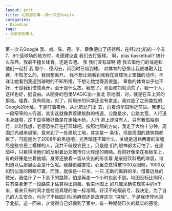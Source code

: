 ```yaml
---
layout: post
title: 北航那些事——第一次去Google
categories:
- Diandian
tags:
- 北航那些事儿, 
---
```

第一次去Google 我、刘、陈、德、李、章鱼便出了招待所，在经过北航的一个有7、8个篮球场的地方时，老德建议说 我们去打篮球。 啊，play basketball? 搞什么东西，我最不擅长体育。还是去吧。 我 我们没有球啊 德 我去借他们的或是和他们一起打 我 那个… 德闪去，闪回时已借到球。 对体育的恐惧让我很难融入比赛，不知怎么的，我很想离开。 我不想让她看到我我在篮球场上笨拙的动作。不详让她看到我遇到球时的不知所措，不想让她觉得我很差。 章鱼的体育似乎也不好，于是我们借故离开，至于是什么故，我忘了。章鱼和刘就消失了。我一个人，这样也好，挺自由。从随身的包里MAGIC出一张北 京地图，对，就是在车上买的那张。哇靠，竟有两张，对了，阿坝州的同学还没有拿走。我对应了之前查找的Google的地址。于是盯着夜色，从北航北门出 去，向着清华园附近前进。我走过一段窄窄的人行道，其实这就像靠着建筑群的栈道，公路是水，公路太宽，人行道本身就窄，这下显得我好像是在走独木桥。人行 道上却没有人，只有我孤独前行，此时我想，老德恐怕正在打篮球吧。按照地图的方向，我走了大约十分钟，周围灯光越来越按，竟来到了一处建筑工地，其实是一 条街，但是周围的建筑物都拆了，可能是为了2008年的奥运吧。光黑暗还不算什么，关键是道路两旁的废墟尽是些农民工模样的人，我并不歧视农民工，只是他 们的眼神都太可怕了，在黑暗中，只看得清他们的反射着远处城市灯火辉煌的眼睛。有的好像坐在板板车上，有的好像是坐着抽烟，身旁还放着一袋从突出的形状看 是废旧饮料瓶的麻袋，谁知道以后那里面会是什么呢。我越走越害怕，心里总觉得被1000双眼睛，1000双如饥似渴的眼睛盯着，而我，就像是一只羊。一只 无助的离群的羊。借着远处的微光，我估计了一下余下的路陈，怕是再走一个小时也到不到。地图没标比例尺，只有亲身走了一段路陈才估算得出距离。看来地图上 的几厘米确实现实中的n千米，看来只有时间才是检验真理的唯一标准啊。好汉不吃眼前亏，我决定，为了自己的人生安全，也为了不给四川队添麻烦还是放弃这次 “探险”。于是我悻悻地回了北航。这一回来，才觉得自己好像到了家中，有一种期待已久的踏实的感觉。